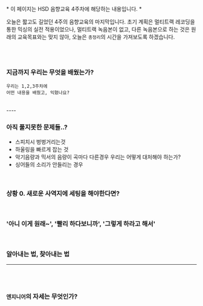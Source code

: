 \* 이 페이지는 HSD 음향교육 4주차에 해당하는 내용입니다. \* 


오늘은 짧고도 길었던 4주의 음향교육의 마지막입니다.
초기 계획은 멀티트랙 레코딩을 통한 믹싱의 실전 적용이었으나,
멀티트랙 녹음본이 없고, 다른 녹음본으로 하는 것은 원래의 교육목표와는 
맞지 않아, 오늘은 `총정리`의 시간을 가져보도록 하겠습니다.


<br> <br>

### 지금까지 우리는 무엇을 배웠는가?

```
우리는 1,2,3주차에
어떤 내용을 배웠고, 익혔나요?
```


<br>
----

### 아직 풀지못한 문제들..?

- 스피치시 벙벙거리는것
- 하울링을 빠르게 잡는 것
- 악기음량과 믹서의 음량이 곡마다 다른경우 우리는 어떻게 대처해야 하는가?
- 싱어들의 소리가 안들리는 경우

<br>

### 상황 0. 새로운 사역지에 세팅을 해야한다면?

<br>

### '아니 이게 원래~', '빨리 하다보니까', '그렇게 하라고 해서'

<br>

### 알아내는 법, 찾아내는 법
-----

<br> <br>

### `엔지니어`의 자세는 무엇인가?

